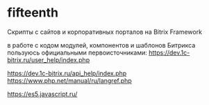 # fifteenth

Скрипты с сайтов и корпоративных порталов на Bitrix Framework

в работе с кодом модулей, компонентов и шаблонов Битрикса пользуюсь официальными первоисточниками:
https://dev.1c-bitrix.ru/user_help/index.php

https://dev.1c-bitrix.ru/api_help/index.php
https://www.php.net/manual/ru/langref.php

https://es5.javascript.ru/
